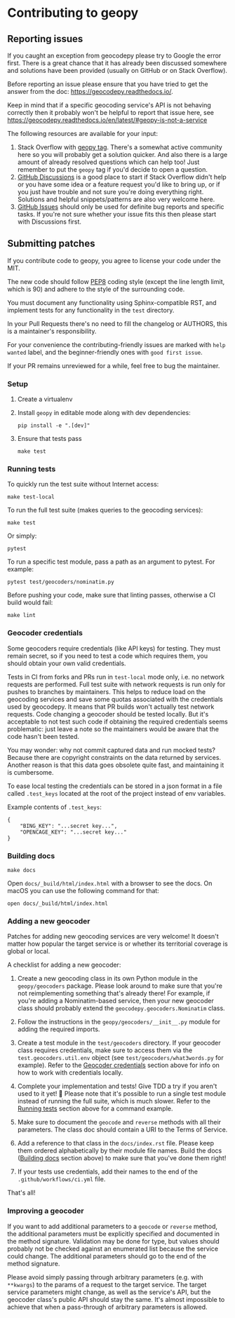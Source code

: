 # Contributing to geopy

## Reporting issues

If you caught an exception from geocodepy please try to Google the error first.
There is a great chance that it has already been discussed somewhere
and solutions have been provided (usually on GitHub or on Stack Overflow).

Before reporting an issue please ensure that you have tried
to get the answer from the doc: https://geocodepy.readthedocs.io/.

Keep in mind that if a specific geocoding service's API is not behaving
correctly then it probably won't be helpful to report that issue
here, see https://geocodepy.readthedocs.io/en/latest/#geopy-is-not-a-service

The following resources are available for your input:

1. Stack Overflow with [geopy tag](https://stackoverflow.com/questions/tagged/geopy).
   There's a somewhat active community here so you will probably get
   a solution quicker. And also there is a large amount of already
   resolved questions which can help too! Just remember to put the `geopy`
   tag if you'd decide to open a question.
1. [GitHub Discussions](https://github.com/geopy/geopy/discussions) is
   a good place to start if Stack Overflow didn't help or you have
   some idea or a feature request you'd like to bring up, or if you
   just have trouble and not sure you're doing everything right.
   Solutions and helpful snippets/patterns are also very welcome here.
1. [GitHub Issues](https://github.com/geopy/geopy/issues) should only
   be used for definite bug reports and specific tasks. If you're not sure
   whether your issue fits this then please start with Discussions
   first.


## Submitting patches

If you contribute code to geopy, you agree to license your code under the MIT.

The new code should follow [PEP8](https://pep8.org/) coding style (except
the line length limit, which is 90) and adhere to the style of 
the surrounding code.

You must document any functionality using Sphinx-compatible RST, and
implement tests for any functionality in the `test` directory.

In your Pull Requests there's no need to fill the changelog or AUTHORS,
this is a maintainer's responsibility.

For your convenience the contributing-friendly issues are marked with
`help wanted` label, and the beginner-friendly ones with
`good first issue`.

If your PR remains unreviewed for a while, feel free to bug the maintainer.


### Setup

1.  Create a virtualenv
2.  Install `geopy` in editable mode along with dev dependencies:

        pip install -e ".[dev]"

3.  Ensure that tests pass

        make test


### Running tests

To quickly run the test suite without Internet access:

    make test-local

To run the full test suite (makes queries to the geocoding services):

    make test

Or simply:

    pytest

To run a specific test module, pass a path as an argument to pytest.
For example:

    pytest test/geocoders/nominatim.py

Before pushing your code, make sure that linting passes, otherwise a CI
build would fail:

    make lint


### Geocoder credentials

Some geocoders require credentials (like API keys) for testing. They must
remain secret, so if you need to test a code which requires them, you should
obtain your own valid credentials.

Tests in CI from forks and PRs run in `test-local` mode only, i.e. no network
requests are performed. Full test suite with network requests is run only
for pushes to branches by maintainers. This
helps to reduce load on the geocoding services and save some quotas associated
with the credentials used by geocodepy. It means that PR builds won't actually test
network requests. Code changing a geocoder should be tested locally.
But it's acceptable to not test such code if obtaining the required credentials 
seems problematic: just leave a note
so the maintainers would be aware that the code hasn't been tested.

You may wonder: why not commit captured data and run mocked tests?
Because there are copyright constraints on the data returned by services.
Another reason is that this data goes obsolete quite fast, and maintaining
it is cumbersome.

To ease local testing the credentials can be stored in a json format
in a file called `.test_keys` located at the root of the project
instead of env variables.

Example contents of `.test_keys`:

    {
        "BING_KEY": "...secret key...",
        "OPENCAGE_KEY": "...secret key..."
    }


### Building docs

    make docs

Open `docs/_build/html/index.html` with a browser to see the docs. On macOS you 
can use the following command for that:

    open docs/_build/html/index.html


### Adding a new geocoder

Patches for adding new geocoding services are very welcome! It doesn't matter
how popular the target service is or whether its territorial coverage is
global or local.

A checklist for adding a new geocoder:

1.  Create a new geocoding class in its own Python module in the
    `geopy/geocoders` package. Please look around to make sure that you're
    not reimplementing something that's already there! For example, if you're
    adding a Nominatim-based service, then your new geocoder class should
    probably extend the `geocodepy.geocoders.Nominatim` class.

2.  Follow the instructions in the `geopy/geocoders/__init__.py` module for
    adding the required imports.

3.  Create a test module in the `test/geocoders` directory. If your geocoder
    class requires credentials, make sure to access them via
    the `test.geocoders.util.env` object
    (see `test/geocoders/what3words.py` for example).
    Refer to the [Geocoder credentials](#geocoder-credentials) section
    above for info on how to work with credentials locally.

4.  Complete your implementation and tests! Give TDD a try if you aren't used
    to it yet! 🎉 Please note that it's possible to run a single test module
    instead of running the full suite, which is much slower. Refer to the
    [Running tests](#running-tests) section above for a command example.

5.  Make sure to document the `geocode` and `reverse` methods with all their
    parameters. The class doc should contain a URI to the Terms of Service.

6.  Add a reference to that class in the `docs/index.rst` file. Please keep
    them ordered alphabetically by their module file names. Build the docs
    ([Building docs](#building-docs) section above) to make sure that you've
    done them right!

7.  If your tests use credentials, add their names to
    the end of the `.github/workflows/ci.yml` file.

That's all!

### Improving a geocoder

If you want to add additional parameters to a `geocode` or `reverse`
method, the additional parameters must be explicitly specified and documented
in the method signature. Validation may be done for type, but values should
probably not be checked against an enumerated list because the service could
change. The additional parameters should go to the end of the method signature.

Please avoid simply passing through arbitrary parameters
(e.g. with `**kwargs`) to the params of a request to the target service.
The target service parameters might change, as well as the service's API,
but the geocoder class's public API should stay the same. It's almost
impossible to achieve that when a pass-through of arbitrary parameters is
allowed.

